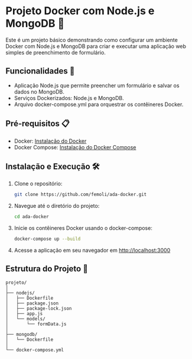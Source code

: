# Projeto Docker com Node.js e MongoDB 🐳

Este é um projeto básico demonstrando como configurar um ambiente Docker com Node.js e MongoDB para criar e executar uma aplicação web simples de preenchimento de formulário.

## Funcionalidades 🚀

- Aplicação Node.js que permite preencher um formulário e salvar os dados no MongoDB.
- Serviços Dockerizados: Node.js e MongoDB.
- Arquivo docker-compose.yml para orquestrar os contêineres Docker.

## Pré-requisitos 📋

- Docker: [Instalação do Docker](https://docs.docker.com/get-docker/)
- Docker Compose: [Instalação do Docker Compose](https://docs.docker.com/compose/install/)

## Instalação e Execução 🛠️

1. Clone o repositório:

   ```bash
   git clone https://github.com/femoli/ada-docker.git
   ```

2. Navegue até o diretório do projeto:

   ```bash
   cd ada-docker
   ```

3. Inicie os contêineres Docker usando o docker-compose:

   ```bash
   docker-compose up --build
   ```

4. Acesse a aplicação em seu navegador em [http://localhost:3000](http://localhost:3000)

## Estrutura do Projeto 📂

```
projeto/
│
├── nodejs/
│   ├── Dockerfile
│   ├── package.json
│   ├── package-lock.json
│   ├── app.js
│   └── models/
│       └── formData.js
│
├── mongodb/
│   └── Dockerfile
│
└── docker-compose.yml
```